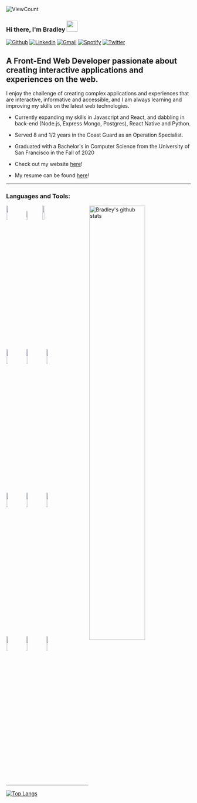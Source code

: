 ![ViewCount](https://views.whatilearened.today/views/github/BradleyGenao/BradleyGenao.svg?cache=remove)
### Hi there, I'm Bradley <img src="https://raw.githubusercontent.com/iampavangandhi/iampavangandhi/master/gifs/Hi.gif" width="30px">
<!-- Your badges
You can use the website to generate badges: https://shields.io/
-->

[![Github](https://img.shields.io/badge/-Github-333?style=flat&logo=Github&logoColor=white)](https://github.com/BradleyGenao)
[![Linkedin](https://img.shields.io/badge/-LinkedIn-blue?style=flat&logo=Linkedin&logoColor=white)](https://www.linkedin.com/in/bjgenao)
[![Gmail](https://img.shields.io/badge/-Gmail-c14438?style=flat&logo=Gmail&logoColor=white)](mailto:bjgenao@gmail.com)
[![Spotify](https://img.shields.io/badge/-Spotify-1DB954?style=flat&logo=Spotify&logoColor=white)](https://open.spotify.com/user/yd6hi3lpsi88r4cpkez4a27wi)
[![Twitter](https://img.shields.io/badge/-Twitter-1DA1F2?style=flat&logo=Twitter&logoColor=white)](https://twitter.com/bradley_genao)
&nbsp;
## A Front-End Web Developer passionate about creating interactive applications and experiences on the web.

I enjoy the challenge of creating complex applications and experiences that are interactive, informative and accessible, and I am always learning and improving my skills on the latest web technologies. 

- Currently expanding my skills in Javascript and React, and dabbling in back-end (Node.js, Express Mongo, Postgres), React Native and Python.
  
- Served 8 and 1/2 years in the Coast Guard as an Operation Specialist.

- Graduated with a Bachelor's in Computer Science from the University of San Francisco in the Fall of 2020

- Check out my website [here](http://genao.io)!

- My resume can be found [here](https://genao.io/resume/final_resume.pdf)!

---------------------------------------------------------------------

### Languages and Tools:


<!-- Your github readme stats
You can use this api: https://github.com/anuraghazra/github-readme-stats
-->
<p>
    <img width="55%" align="right" alt="Bradley's github stats" src="https://github-readme-stats.vercel.app/api?username=BradleyGenao&show_icons=true&hide_border=true"/>

  <!-- Your languages and tools. Be careful with the alignment. 
  You can use this sites to get logos: https://www.vectorlogo.zone or https://simpleicons.org/
  -->
  <code><img width="10%" src="https://www.vectorlogo.zone/logos/python/python-ar21.svg"></code>
  <code><img width="8%" src="https://www.vectorlogo.zone/logos/javascript/javascript-icon.svg"></code>
  <code><img width="10%" src="https://www.vectorlogo.zone/logos/reactjs/reactjs-ar21.svg"></code>
  <br />
  <code><img width="10%" src="https://www.vectorlogo.zone/logos/firebase/firebase-ar21.svg"></code>
  <code><img width="10%" src="https://www.vectorlogo.zone/logos/mongodb/mongodb-ar21.svg"></code>
  <code><img width="10%" src="https://www.vectorlogo.zone/logos/nodejs/nodejs-ar21.svg"></code>
  <br />
  <code><img width="10%" src="https://www.vectorlogo.zone/logos/swift/swift-horizontal.svg"></code>
  <code><img width="10%" src="https://www.vectorlogo.zone/logos/heroku/heroku-ar21.svg"></code>
  <code><img width="10%" src="https://www.vectorlogo.zone/logos/ethereum/ethereum-ar21.svg"></code>
  <br />
  <code><img width="10%" src="https://www.vectorlogo.zone/logos/git-scm/git-scm-ar21.svg"></code>
  <code><img width="10%" src="https://www.vectorlogo.zone/logos/github/github-ar21.svg"></code>
  <code><img width="10%" src="https://www.vectorlogo.zone/logos/visualstudio_code/visualstudio_code-ar21.svg"></code>
  
  --------------------------------------------------------------------------
  
  [![Top Langs](https://github-readme-stats.vercel.app/api/top-langs/?username=BradleyGenao&hide=jupyter%20notebook&show_icons=true&layout=compact&hide_border=true)](https://github.com/anuraghazra/github-readme-stats)


</p>


